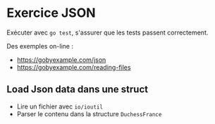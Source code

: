 # Exercice JSON

Exécuter avec `go test`, s'assurer que les tests passent correctement.
 
Des exemples on-line :
 
* https://gobyexample.com/json
* https://gobyexample.com/reading-files


## Load Json data dans une struct

* Lire un fichier avec `io/ioutil`
* Parser le contenu dans la structure `DuchessFrance`